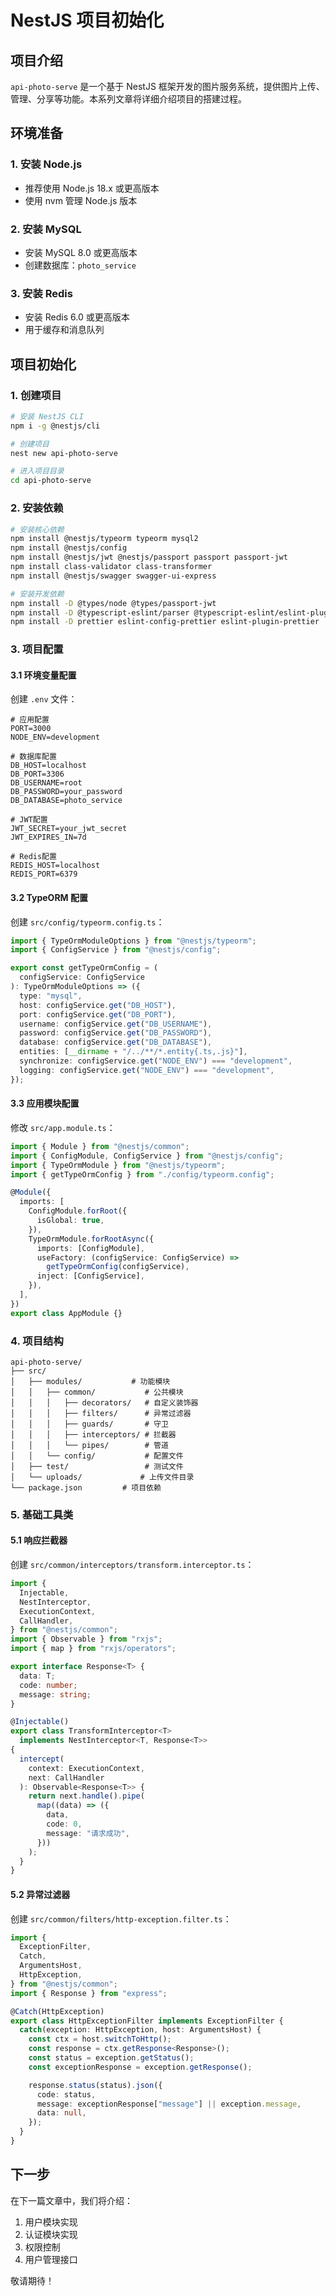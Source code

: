 # NestJS 项目初始化

## 项目介绍

`api-photo-serve` 是一个基于 NestJS 框架开发的图片服务系统，提供图片上传、管理、分享等功能。本系列文章将详细介绍项目的搭建过程。

## 环境准备

### 1. 安装 Node.js

- 推荐使用 Node.js 18.x 或更高版本
- 使用 nvm 管理 Node.js 版本

### 2. 安装 MySQL

- 安装 MySQL 8.0 或更高版本
- 创建数据库：`photo_service`

### 3. 安装 Redis

- 安装 Redis 6.0 或更高版本
- 用于缓存和消息队列

## 项目初始化

### 1. 创建项目

```bash
# 安装 NestJS CLI
npm i -g @nestjs/cli

# 创建项目
nest new api-photo-serve

# 进入项目目录
cd api-photo-serve
```

### 2. 安装依赖

```bash
# 安装核心依赖
npm install @nestjs/typeorm typeorm mysql2
npm install @nestjs/config
npm install @nestjs/jwt @nestjs/passport passport passport-jwt
npm install class-validator class-transformer
npm install @nestjs/swagger swagger-ui-express

# 安装开发依赖
npm install -D @types/node @types/passport-jwt
npm install -D @typescript-eslint/parser @typescript-eslint/eslint-plugin
npm install -D prettier eslint-config-prettier eslint-plugin-prettier
```

### 3. 项目配置

#### 3.1 环境变量配置

创建 `.env` 文件：

```env
# 应用配置
PORT=3000
NODE_ENV=development

# 数据库配置
DB_HOST=localhost
DB_PORT=3306
DB_USERNAME=root
DB_PASSWORD=your_password
DB_DATABASE=photo_service

# JWT配置
JWT_SECRET=your_jwt_secret
JWT_EXPIRES_IN=7d

# Redis配置
REDIS_HOST=localhost
REDIS_PORT=6379
```

#### 3.2 TypeORM 配置

创建 `src/config/typeorm.config.ts`：

```typescript
import { TypeOrmModuleOptions } from "@nestjs/typeorm";
import { ConfigService } from "@nestjs/config";

export const getTypeOrmConfig = (
  configService: ConfigService
): TypeOrmModuleOptions => ({
  type: "mysql",
  host: configService.get("DB_HOST"),
  port: configService.get("DB_PORT"),
  username: configService.get("DB_USERNAME"),
  password: configService.get("DB_PASSWORD"),
  database: configService.get("DB_DATABASE"),
  entities: [__dirname + "/../**/*.entity{.ts,.js}"],
  synchronize: configService.get("NODE_ENV") === "development",
  logging: configService.get("NODE_ENV") === "development",
});
```

#### 3.3 应用模块配置

修改 `src/app.module.ts`：

```typescript
import { Module } from "@nestjs/common";
import { ConfigModule, ConfigService } from "@nestjs/config";
import { TypeOrmModule } from "@nestjs/typeorm";
import { getTypeOrmConfig } from "./config/typeorm.config";

@Module({
  imports: [
    ConfigModule.forRoot({
      isGlobal: true,
    }),
    TypeOrmModule.forRootAsync({
      imports: [ConfigModule],
      useFactory: (configService: ConfigService) =>
        getTypeOrmConfig(configService),
      inject: [ConfigService],
    }),
  ],
})
export class AppModule {}
```

### 4. 项目结构

```
api-photo-serve/
├── src/
│   ├── modules/           # 功能模块
│   │   ├── common/           # 公共模块
│   │   │   ├── decorators/   # 自定义装饰器
│   │   │   ├── filters/      # 异常过滤器
│   │   │   ├── guards/       # 守卫
│   │   │   ├── interceptors/ # 拦截器
│   │   │   └── pipes/        # 管道
│   │   └── config/           # 配置文件
│   ├── test/                 # 测试文件
│   └── uploads/             # 上传文件目录
└── package.json         # 项目依赖
```

### 5. 基础工具类

#### 5.1 响应拦截器

创建 `src/common/interceptors/transform.interceptor.ts`：

```typescript
import {
  Injectable,
  NestInterceptor,
  ExecutionContext,
  CallHandler,
} from "@nestjs/common";
import { Observable } from "rxjs";
import { map } from "rxjs/operators";

export interface Response<T> {
  data: T;
  code: number;
  message: string;
}

@Injectable()
export class TransformInterceptor<T>
  implements NestInterceptor<T, Response<T>>
{
  intercept(
    context: ExecutionContext,
    next: CallHandler
  ): Observable<Response<T>> {
    return next.handle().pipe(
      map((data) => ({
        data,
        code: 0,
        message: "请求成功",
      }))
    );
  }
}
```

#### 5.2 异常过滤器

创建 `src/common/filters/http-exception.filter.ts`：

```typescript
import {
  ExceptionFilter,
  Catch,
  ArgumentsHost,
  HttpException,
} from "@nestjs/common";
import { Response } from "express";

@Catch(HttpException)
export class HttpExceptionFilter implements ExceptionFilter {
  catch(exception: HttpException, host: ArgumentsHost) {
    const ctx = host.switchToHttp();
    const response = ctx.getResponse<Response>();
    const status = exception.getStatus();
    const exceptionResponse = exception.getResponse();

    response.status(status).json({
      code: status,
      message: exceptionResponse["message"] || exception.message,
      data: null,
    });
  }
}
```

## 下一步

在下一篇文章中，我们将介绍：

1. 用户模块实现
2. 认证模块实现
3. 权限控制
4. 用户管理接口

敬请期待！
